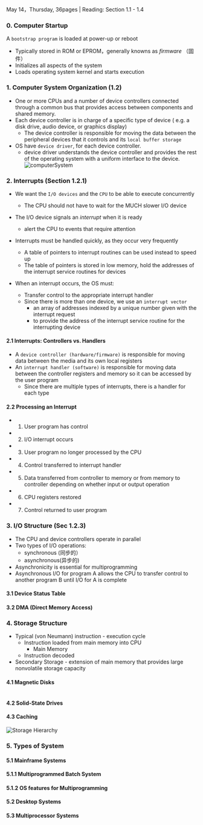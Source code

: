 May 14，Thursday, 36pages | Reading: Section 1.1 - 1.4 
### 0. Computer Startup
A `bootstrap program` is loaded at power-up or reboot
* Typically stored in ROM or EPROM，generally knowns as *firmware* （固件）
* Initializes all aspects of the system
* Loads operating system kernel and starts execution
### 1. Computer System Organization (1.2)
- One or more CPUs and a number of device controllers connected through a common bus that provides access between components and shared memory.
- Each device controller is in charge of a specific type of device ( e.g. a disk drive, audio device, or graphics display)
  * The device controller is responsible for moving the data between the peripheral devices that it controls and its `local buffer storage`
- OS have `device driver`, for each device controller.
  * device driver understands the device controller and provides the rest of the operating system with a uniform interface to the device.
![computerSystem](/imgs/computerSystem.jpeg)
### 2. Interrupts (Section 1.2.1)
* We want the `I/O devices` and the `CPU` to be able to execute concurrently
  - The CPU should not have to wait for the MUCH slower I/O device
* The I/O device signals an *interrupt* when it is ready
  - alert the CPU to events that require attention
  
* Interrupts must be handled quickly, as they occur very frequently
  - A table of pointers to interrupt routines can be used instead to speed up
  - The table of pointers is stored in low memory, hold the addresses of the interrupt service routines for devices
* When an interrupt occurs, the OS must:
  - Transfer control to the appropriate interrupt handler
  - Since there is more than one device, we use an `interrupt vector`
    * an array of addresses indexed by a unique number given with the interrupt request
    * to provide the address of the interrupt service routine for the interrupting device
#### 2.1 Interrupts: Controllers vs. Handlers
- A `device controller (hardware/firmware)` is responsible for moving data between the media and its own local registers
- An `interrupt handler (software)` is responsible for moving data between the controller registers and memory so it can be accessed by the user program
  - Since there are multiple types of interrupts, there is a handler for each type
#### 2.2 Processing an Interrupt
* 1. User program has control
* 2. I/O interrupt occurs
* 3. User program no longer processed by the CPU
* 4. Control transferred to interrupt handler
* 5. Data transferred from controller to memory or from memory to controller depending on whether input or output operation
* 6. CPU registers restored
* 7. Control returned to user program
### 3. I/O Structure (Sec 1.2.3)
- The CPU and device controllers operate in parallel
- Two types of I/O operations:
  * synchronous (同步的）
  * asynchronous(异步的)
- Asynchronicity is essential for multiprogramming
- Asynchronous I/O for program A allows the CPU to transfer control to another program B until I/O for A is complete
#### 3.1 Device Status Table
#### 3.2 DMA (Direct Memory Access)

### 4. Storage Structure
* Typical (von Neumann) instruction - execution cycle
  * Instruction loaded from main memory into CPU
    * Main Memory
  * Instruction decoded
* Secondary Storage - extension of main memory that provides large nonvolatile storage capacity

#### 4.1 Magnetic Disks
![]()
#### 4.2 Solid-State Drives
#### 4.3 Caching
![Storage Hierarchy]()

### 5. Types of System
#### 5.1 Mainframe Systems
#### 5.1.1 Multiprogrammed Batch System
#### 5.1.2 OS features for Multiprogramming
#### 5.2 Desktop Systems
#### 5.3 Multiprocessor Systems
